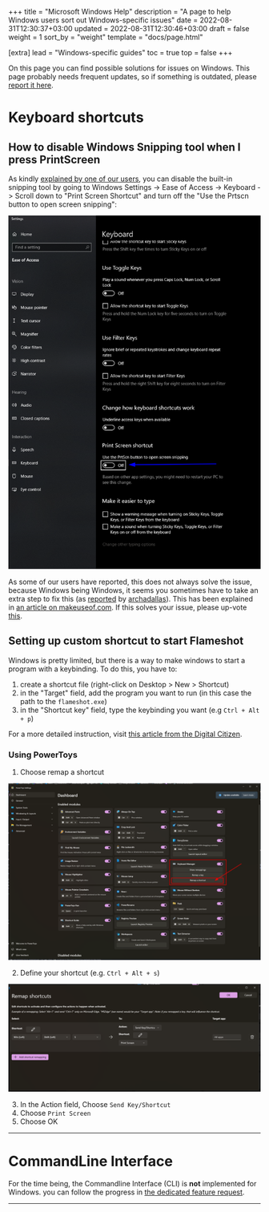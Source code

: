+++
title = "Microsoft Windows Help"
description = "A page to help Windows users sort out Windows-specific issues"
date = 2022-08-31T12:30:37+03:00
updated = 2022-08-31T12:30:46+03:00
draft = false
weight = 1
sort_by = "weight"
template = "docs/page.html"

[extra]
lead = "Windows-specific guides"
toc = true
top = false
+++


On this page you can find possible solutions for issues on Windows. This page probably needs frequent updates, so if something is outdated, please [report it here](https://github.com/flameshot-org/flameshot-org.github.io/issues/new).

# Keyboard shortcuts

## How to disable Windows Snipping tool when I press PrintScreen

As kindly [explained by one of our users](https://github.com/flameshot-org/flameshot/issues/1551#issuecomment-1232164940), you can disable the built-in snipping tool by going to Windows Settings -> Ease of Access -> Keyboard -> Scroll down to "Print Screen Shortcut" and turn off the "Use the Prtscn button to open screen snipping":

![Windows settings screenshot](/media/content/docs/guide/windows-help/disable-windows-snipping-tool.png)

As some of our users have reported, this does not always solve the issue, because Windows being Windows, it seems you sometimes have to take an extra step to fix this (as [reported](https://github.com/flameshot-org/flameshot/issues/1341#issuecomment-1521632771) by [archadallas](https://github.com/archadallas)). This has been explained in [an article on makeuseof.com](https://www.makeuseof.com/windows-11-disable-snipping-tool/#how-to-disable-the-snipping-tool-using-the-registry-editor). If this solves your issue, please up-vote [this](https://github.com/flameshot-org/flameshot/issues/1341#issuecomment-1521632771).

## Setting up custom shortcut to start Flameshot

Windows is pretty limited, but there is a way to make windows to start a program with a keybinding. To do this, you have to:
1. create a shortcut file (right-click on Desktop > New > Shortcut)
2. in the "Target" field, add the program you want to run (in this case the path to the `flameshot.exe`)
3. in the "Shortcut key" field, type the keybinding you want (e.g `Ctrl + Alt + p`)

For a more detailed instruction, visit [this article from the Digital Citizen](https://www.digitalcitizen.life/start-windows-apps-keyboard-shortcut/).

### Using PowerToys 

1. Choose remap a shortcut

![PowerToys Keyboard Shortcuts](/media/content/docs/guide/windows-help/PowerToys-KeyboardShortcuts.png)

2. Define your shortcut (e.g. `Ctrl + Alt + s`)

![PowerToys Keyboard Shortcuts Configuration](/media/content/docs/guide/windows-help/PowerToys-KeyboardShortcuts-Configuration.png)

3. In the Action field, Choose `Send Key/Shortcut`
4. Choose `Print Screen`
5. Choose OK

-------

# CommandLine Interface

For the time being, the Commandline Interface (CLI) is **not** implemented for Windows. you can follow the progress in [the dedicated feature request](https://github.com/flameshot-org/flameshot/issues/2118).

-------

